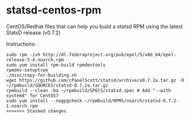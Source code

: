 statsd-centos-rpm
=================

CentOS/Redhat files that can help you build a statsd RPM using the latest StatsD release (v0.7.2)


Instructions:
```
sudo rpm -ivh http://dl.fedoraproject.org/pub/epel/5/x86_64/epel-release-5-4.noarch.rpm
sudo yum install rpm-build rpmdevtools
rpmdev-setuptree
./misc/copy-for-building.sh
wget https://github.com/cPanelScott/statsd/archive/v0.7.2a.tar.gz -O ~/rpmbuild/SOURCES/statsd-0.7.2a.tar.gz
rpmbuild --clean -ba ~/rpmbuild/SPECS/statsd.spec # Add "--with systemd" for CentOS7
sudo yum install --nogpgcheck ~/rpmbuild/RPMS/noarch/statsd-0.7.2-1.noarch.rpm
>>>>>>> Stashed changes
```
